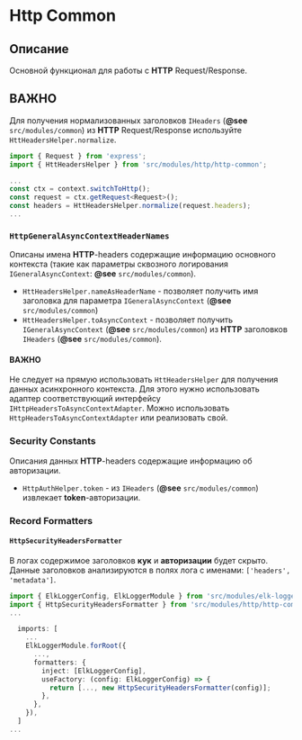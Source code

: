 # Http Common

## Описание
Основной функционал для работы с **HTTP** Request/Response.

## ВАЖНО
Для получения нормализованных заголовков `IHeaders` (**@see** `src/modules/common`) из **HTTP** Request/Response  используйте `HttHeadersHelper.normalize`.

```typescript
import { Request } from 'express';
import { HttHeadersHelper } from 'src/modules/http/http-common';

...
const ctx = context.switchToHttp();
const request = ctx.getRequest<Request>();
const headers = HttHeadersHelper.normalize(request.headers);
...

```

### `HttpGeneralAsyncContextHeaderNames`
Описаны имена **HTTP**-headers содержащие информацию основного контекста (такие как параметры сквозного логирования `IGeneralAsyncContext`: **@see** `src/modules/common`).
 - `HttHeadersHelper.nameAsHeaderName` - позволяет получить имя заголовка для параметра `IGeneralAsyncContext` (**@see** `src/modules/common`)
 - `HttHeadersHelper.toAsyncContext` - позволяет получить `IGeneralAsyncContext` (**@see** `src/modules/common`) из  **HTTP** заголовков `IHeaders` (**@see** `src/modules/common`).

#### ВАЖНО
Не следует на прямую использовать `HttHeadersHelper` для получения данных асинхронного контекста. Для этого нужно использовать адаптер соответствующий интерфейсу `IHttpHeadersToAsyncContextAdapter`. Можно использовать `HttpHeadersToAsyncContextAdapter` или реализовать свой.

### **Security Constants**
Описания данных **HTTP**-headers содержащие информацию об авторизации.
  - `HttpAuthHelper.token` -  из `IHeaders` (**@see** `src/modules/common`) извлекает **token**-авторизации.

### Record Formatters

#### `HttpSecurityHeadersFormatter`
В логах содержимое заголовков **кук** и **авторизации** будет скрыто. Данные заголовков анализируются в полях лога с именами: `['headers', 'metadata']`.

```typescript
import { ElkLoggerConfig, ElkLoggerModule } from 'src/modules/elk-logger';
import { HttpSecurityHeadersFormatter } from 'src/modules/http/http-common';
...

  imports: [
    ...
    ElkLoggerModule.forRoot({
      ...,
      formatters: {
        inject: [ElkLoggerConfig],
        useFactory: (config: ElkLoggerConfig) => {
          return [..., new HttpSecurityHeadersFormatter(config)];
        },
      },
    }),
  ]
...

```

